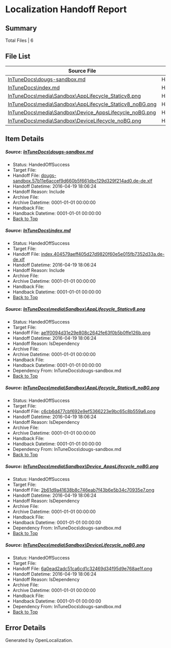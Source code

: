 # <a name='report-top'></a> Localization Handoff Report

## Summary
 Total Files | 6

## File List
 Source File | Status | Details 
 ----------- | ------ | ------- 
 [InTuneDocs\dougs-sandbox.md](https://github.com/Microsoft/IntuneDocs-pr/blob/8f8eb5700686df1dcc74438c33ed2846e82c0e47/InTuneDocs/dougs-sandbox.md) | HandedOffSuccess | [Details](#3381f3c1000aec3b18a50ed12c7371b6025b7a8d319)
 [InTuneDocs\index.md](https://github.com/Microsoft/IntuneDocs-pr/blob/bb096947b1d53eb986c39ba2e0edefa10f61faa6/InTuneDocs/index.md) | HandedOffSuccess | [Details](#af84771ec28b2d6611209101eedd9eb5a936e6cc684)
 [InTuneDocs\media\Sandbox\AppLifecycle_Staticv8.png](https://github.com/Microsoft/IntuneDocs-pr/blob/8f8eb5700686df1dcc74438c33ed2846e82c0e47/InTuneDocs/media/Sandbox/AppLifecycle_Staticv8.png) | HandedOffSuccess | [Details](#ae1f0094d31e29e808c2642fe63f0b5b0ffe126b1034)
 [InTuneDocs\media\Sandbox\AppLifecycle_Staticv8_noBG.png](https://github.com/Microsoft/IntuneDocs-pr/blob/8f8eb5700686df1dcc74438c33ed2846e82c0e47/InTuneDocs/media/Sandbox/AppLifecycle_Staticv8_noBG.png) | HandedOffSuccess | [Details](#c6cb6d477cbf692e9ef5366223e9bc65c8b559a61035)
 [InTuneDocs\media\Sandbox\Device_AppsLifecycle_noBG.png](https://github.com/Microsoft/IntuneDocs-pr/blob/8f8eb5700686df1dcc74438c33ed2846e82c0e47/InTuneDocs/media/Sandbox/Device_AppsLifecycle_noBG.png) | HandedOffSuccess | [Details](#2b61d9a41638b8c746eab7f43b6e5b34c70935e71044)
 [InTuneDocs\media\Sandbox\DeviceLifecycle_noBG.png](https://github.com/Microsoft/IntuneDocs-pr/blob/8f8eb5700686df1dcc74438c33ed2846e82c0e47/InTuneDocs/media/Sandbox/DeviceLifecycle_noBG.png) | HandedOffSuccess | [Details](#6a0ead2adc51ca6cd1c32469d34f95d9e768ae1f1046)

## Item Details
##### <a name='3381f3c1000aec3b18a50ed12c7371b6025b7a8d319'></a> Source: [InTuneDocs\dougs-sandbox.md](https://github.com/Microsoft/IntuneDocs-pr/blob/8f8eb5700686df1dcc74438c33ed2846e82c0e47/InTuneDocs/dougs-sandbox.md)
* Status: HandedOffSuccess
* Target File: 
* Handoff File: [dougs-sandbox.57b11e6accef9d660b5f661dbc129d329f214ad0.de-de.xlf](https://github.com/Microsoft/EM.handoff/blob/96b319ffe07b2626a66705b34dad97037912d489/ol-handoff/Microsoft/IntuneDocs-pr.de-de/master/dougs-sandbox.57b11e6accef9d660b5f661dbc129d329f214ad0.de-de.xlf)
* Handoff Datetime: 2016-04-19 18:06:24
* Handoff Reason: Include
* Archive File: 
* Archive Datetime: 0001-01-01 00:00:00
* Handback File: 
* Handback Datetime: 0001-01-01 00:00:00
* [Back to Top](#report-top)

##### <a name='af84771ec28b2d6611209101eedd9eb5a936e6cc684'></a> Source: [InTuneDocs\index.md](https://github.com/Microsoft/IntuneDocs-pr/blob/bb096947b1d53eb986c39ba2e0edefa10f61faa6/InTuneDocs/index.md)
* Status: HandedOffSuccess
* Target File: 
* Handoff File: [index.404579aeff405d27d9820f60e5e015fb7352d33a.de-de.xlf](https://github.com/Microsoft/EM.handoff/blob/96b319ffe07b2626a66705b34dad97037912d489/ol-handoff/Microsoft/IntuneDocs-pr.de-de/master/index.404579aeff405d27d9820f60e5e015fb7352d33a.de-de.xlf)
* Handoff Datetime: 2016-04-19 18:06:24
* Handoff Reason: Include
* Archive File: 
* Archive Datetime: 0001-01-01 00:00:00
* Handback File: 
* Handback Datetime: 0001-01-01 00:00:00
* [Back to Top](#report-top)

##### <a name='ae1f0094d31e29e808c2642fe63f0b5b0ffe126b1034'></a> Source: [InTuneDocs\media\Sandbox\AppLifecycle_Staticv8.png](https://github.com/Microsoft/IntuneDocs-pr/blob/8f8eb5700686df1dcc74438c33ed2846e82c0e47/InTuneDocs/media/Sandbox/AppLifecycle_Staticv8.png)
* Status: HandedOffSuccess
* Target File: 
* Handoff File: [ae1f0094d31e29e808c2642fe63f0b5b0ffe126b.png](https://github.com/Microsoft/EM.handoff/blob/96b319ffe07b2626a66705b34dad97037912d489/ol-handoff/Microsoft/IntuneDocs-pr.de-de/master/ae1f0094d31e29e808c2642fe63f0b5b0ffe126b.png)
* Handoff Datetime: 2016-04-19 18:06:24
* Handoff Reason: IsDependency
* Archive File: 
* Archive Datetime: 0001-01-01 00:00:00
* Handback File: 
* Handback Datetime: 0001-01-01 00:00:00
* Dependency From: InTuneDocs\dougs-sandbox.md
* [Back to Top](#report-top)

##### <a name='c6cb6d477cbf692e9ef5366223e9bc65c8b559a61035'></a> Source: [InTuneDocs\media\Sandbox\AppLifecycle_Staticv8_noBG.png](https://github.com/Microsoft/IntuneDocs-pr/blob/8f8eb5700686df1dcc74438c33ed2846e82c0e47/InTuneDocs/media/Sandbox/AppLifecycle_Staticv8_noBG.png)
* Status: HandedOffSuccess
* Target File: 
* Handoff File: [c6cb6d477cbf692e9ef5366223e9bc65c8b559a6.png](https://github.com/Microsoft/EM.handoff/blob/96b319ffe07b2626a66705b34dad97037912d489/ol-handoff/Microsoft/IntuneDocs-pr.de-de/master/c6cb6d477cbf692e9ef5366223e9bc65c8b559a6.png)
* Handoff Datetime: 2016-04-19 18:06:24
* Handoff Reason: IsDependency
* Archive File: 
* Archive Datetime: 0001-01-01 00:00:00
* Handback File: 
* Handback Datetime: 0001-01-01 00:00:00
* Dependency From: InTuneDocs\dougs-sandbox.md
* [Back to Top](#report-top)

##### <a name='2b61d9a41638b8c746eab7f43b6e5b34c70935e71044'></a> Source: [InTuneDocs\media\Sandbox\Device_AppsLifecycle_noBG.png](https://github.com/Microsoft/IntuneDocs-pr/blob/8f8eb5700686df1dcc74438c33ed2846e82c0e47/InTuneDocs/media/Sandbox/Device_AppsLifecycle_noBG.png)
* Status: HandedOffSuccess
* Target File: 
* Handoff File: [2b61d9a41638b8c746eab7f43b6e5b34c70935e7.png](https://github.com/Microsoft/EM.handoff/blob/96b319ffe07b2626a66705b34dad97037912d489/ol-handoff/Microsoft/IntuneDocs-pr.de-de/master/2b61d9a41638b8c746eab7f43b6e5b34c70935e7.png)
* Handoff Datetime: 2016-04-19 18:06:24
* Handoff Reason: IsDependency
* Archive File: 
* Archive Datetime: 0001-01-01 00:00:00
* Handback File: 
* Handback Datetime: 0001-01-01 00:00:00
* Dependency From: InTuneDocs\dougs-sandbox.md
* [Back to Top](#report-top)

##### <a name='6a0ead2adc51ca6cd1c32469d34f95d9e768ae1f1046'></a> Source: [InTuneDocs\media\Sandbox\DeviceLifecycle_noBG.png](https://github.com/Microsoft/IntuneDocs-pr/blob/8f8eb5700686df1dcc74438c33ed2846e82c0e47/InTuneDocs/media/Sandbox/DeviceLifecycle_noBG.png)
* Status: HandedOffSuccess
* Target File: 
* Handoff File: [6a0ead2adc51ca6cd1c32469d34f95d9e768ae1f.png](https://github.com/Microsoft/EM.handoff/blob/96b319ffe07b2626a66705b34dad97037912d489/ol-handoff/Microsoft/IntuneDocs-pr.de-de/master/6a0ead2adc51ca6cd1c32469d34f95d9e768ae1f.png)
* Handoff Datetime: 2016-04-19 18:06:24
* Handoff Reason: IsDependency
* Archive File: 
* Archive Datetime: 0001-01-01 00:00:00
* Handback File: 
* Handback Datetime: 0001-01-01 00:00:00
* Dependency From: InTuneDocs\dougs-sandbox.md
* [Back to Top](#report-top)


## Error Details

Generated by OpenLocalization.
